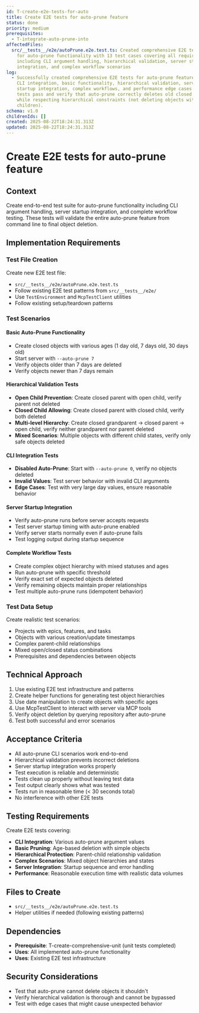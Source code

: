 ```yaml
---
id: T-create-e2e-tests-for-auto
title: Create E2E tests for auto-prune feature
status: done
priority: medium
prerequisites:
  - T-integrate-auto-prune-into
affectedFiles:
  src/__tests__/e2e/autoPrune.e2e.test.ts: Created comprehensive E2E test suite
    for auto-prune functionality with 13 test cases covering all requirements
    including CLI argument handling, hierarchical validation, server startup
    integration, and complex workflow scenarios
log:
  - Successfully created comprehensive E2E tests for auto-prune feature covering
    CLI integration, basic functionality, hierarchical validation, server
    startup integration, complex workflows, and performance edge cases. All
    tests pass and verify that auto-prune correctly deletes old closed objects
    while respecting hierarchical constraints (not deleting objects with open
    children).
schema: v1.0
childrenIds: []
created: 2025-08-22T18:24:31.313Z
updated: 2025-08-22T18:24:31.313Z
---
```


# Create E2E tests for auto-prune feature

## Context

Create end-to-end test suite for auto-prune functionality including CLI argument handling, server startup integration, and complete workflow testing. These tests will validate the entire auto-prune feature from command line to final object deletion.

## Implementation Requirements

### Test File Creation

Create new E2E test file:

- `src/__tests__/e2e/autoPrune.e2e.test.ts`
- Follow existing E2E test patterns from `src/__tests__/e2e/`
- Use `TestEnvironment` and `McpTestClient` utilities
- Follow existing setup/teardown patterns

### Test Scenarios

#### Basic Auto-Prune Functionality

- Create closed objects with various ages (1 day old, 7 days old, 30 days old)
- Start server with `--auto-prune 7`
- Verify objects older than 7 days are deleted
- Verify objects newer than 7 days remain

#### Hierarchical Validation Tests

- **Open Child Prevention**: Create closed parent with open child, verify parent not deleted
- **Closed Child Allowing**: Create closed parent with closed child, verify both deleted
- **Multi-level Hierarchy**: Create closed grandparent → closed parent → open child, verify neither grandparent nor parent deleted
- **Mixed Scenarios**: Multiple objects with different child states, verify only safe objects deleted

#### CLI Integration Tests

- **Disabled Auto-Prune**: Start with `--auto-prune 0`, verify no objects deleted
- **Invalid Values**: Test server behavior with invalid CLI arguments
- **Edge Cases**: Test with very large day values, ensure reasonable behavior

#### Server Startup Integration

- Verify auto-prune runs before server accepts requests
- Test server startup timing with auto-prune enabled
- Verify server starts normally even if auto-prune fails
- Test logging output during startup sequence

#### Complete Workflow Tests

- Create complex object hierarchy with mixed statuses and ages
- Run auto-prune with specific threshold
- Verify exact set of expected objects deleted
- Verify remaining objects maintain proper relationships
- Test multiple auto-prune runs (idempotent behavior)

### Test Data Setup

Create realistic test scenarios:

- Projects with epics, features, and tasks
- Objects with various creation/update timestamps
- Complex parent-child relationships
- Mixed open/closed status combinations
- Prerequisites and dependencies between objects

## Technical Approach

1. Use existing E2E test infrastructure and patterns
2. Create helper functions for generating test object hierarchies
3. Use date manipulation to create objects with specific ages
4. Use McpTestClient to interact with server via MCP tools
5. Verify object deletion by querying repository after auto-prune
6. Test both successful and error scenarios

## Acceptance Criteria

- All auto-prune CLI scenarios work end-to-end
- Hierarchical validation prevents incorrect deletions
- Server startup integration works properly
- Test execution is reliable and deterministic
- Tests clean up properly without leaving test data
- Test output clearly shows what was tested
- Tests run in reasonable time (< 30 seconds total)
- No interference with other E2E tests

## Testing Requirements

Create E2E tests covering:

- **CLI Integration**: Various auto-prune argument values
- **Basic Pruning**: Age-based deletion with simple objects
- **Hierarchical Protection**: Parent-child relationship validation
- **Complex Scenarios**: Mixed object hierarchies and states
- **Server Integration**: Startup sequence and error handling
- **Performance**: Reasonable execution time with realistic data volumes

## Files to Create

- `src/__tests__/e2e/autoPrune.e2e.test.ts`
- Helper utilities if needed (following existing patterns)

## Dependencies

- **Prerequisite**: T-create-comprehensive-unit (unit tests completed)
- **Uses**: All implemented auto-prune functionality
- **Uses**: Existing E2E test infrastructure

## Security Considerations

- Test that auto-prune cannot delete objects it shouldn't
- Verify hierarchical validation is thorough and cannot be bypassed
- Test with edge cases that might cause unexpected behavior
